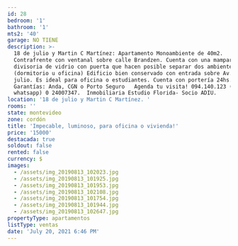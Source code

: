 ```yaml
---
id: 28
bedroom: '1'
bathroom: '1'
mts2: '40'
garage: NO TIENE
description: >-
  18 de julio y Martin C Martínez: Apartamento Monoambiente de 40m2.
  Contrafrente con ventanal sobre calle Brandzen. Cuenta con una mampara
  divisoria de vidrio con puerta que hacen posible separar dos ambientes
  (dormitorio u oficina) Edificio bien conservado con entrada sobre Av. 18 de
  julio. Es ideal para oficina o estudiantes. Cuenta con portería 24hs.  
  Garantías: Anda, CGN o Porto Seguro   Agenda tu visita! 094.140.123 (linea
  whatsapp) 0 24007347.  Inmobiliaria Estudio Florida- Socio ADIU. 
location: '18 de julio y Martin C Martínez. '
rooms: ''
state: montevideo
zone: cordón
title: 'Impecable, luminoso, para oficina o vivienda!'
price: '15000'
destacada: true
soldout: false
rented: false
currency: $
images:
  - /assets/img_20190813_102023.jpg
  - /assets/img_20190813_101925.jpg
  - /assets/img_20190813_101953.jpg
  - /assets/img_20190813_102108.jpg
  - /assets/img_20190813_101754.jpg
  - /assets/img_20190813_101944.jpg
  - /assets/img_20190813_102647.jpg
propertyType: apartamentos
listType: ventas
date: 'July 20, 2021 6:46 PM'
---
```


